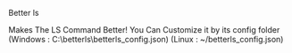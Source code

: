 Better ls

Makes The LS Command Better!
You Can Customize it by its config folder (Windows : C:\betterls\betterls_config.json) (Linux : ~/betterls_config.json)

